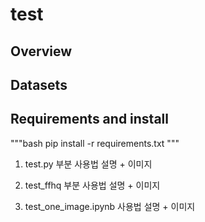 # test

## Overview


## Datasets


## Requirements and install

"""bash
pip install -r requirements.txt
"""

1. test.py 부분 사용법 설명 + 이미지




2. test_ffhq 부분 사용법 설명 + 이미지



3. test_one_image.ipynb 사용법 설명 + 이미지


